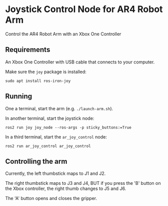 # Joystick Control Node for AR4 Robot Arm

Control the AR4 Robot Arm with an Xbox One Controller

## Requirements
An Xbox One Controller with USB cable that connects to your computer.

Make sure the `joy` package is installed:

```
sudo apt install ros-iron-joy
```

## Running
One a terminal, start the arm (e.g. `./launch-arm.sh`).

In another terminal, start the joystick node:
```
ros2 run joy joy_node --ros-args -p sticky_buttons:=True
```

In a third terminal, start the `ar_joy_control` node:
```
ros2 run ar_joy_control ar_joy_control
```

## Controlling the arm
Currently, the left thumbstick maps to J1 and J2.

The right thumbstick maps to J3 and J4, BUT if you press the 'B' button on the Xbox controller, the right thumb changes to J5 and J6.

The 'A' button opens and closes the gripper.


